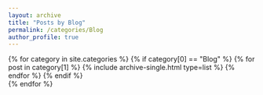 ```yaml
---
layout: archive
title: "Posts by Blog"
permalink: /categories/Blog
author_profile: true
---
```

{% for category in site.categories %}
  {% if category[0] == "Blog" %}
    {% for post in category[1] %}
      {% include archive-single.html type=list %}
    {% endfor %}
  {% endif %}  
{% endfor %}  
